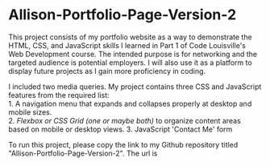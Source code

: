 # Allison-Portfolio-Page-Version-2
This project consists of my portfolio website as a way to demonstrate the HTML, CSS, and JavaScript skills I learned in Part 1 of Code Louisville's Web Development course.  The intended purpose is for networking and the targeted audience is potential employers.  I will also use it as a platform to display future projects as I gain more proficiency in coding.  

I included two media queries.  My project contains three CSS and JavaScript features from the required list:  
    1. A navigation menu that expands and collapses properly at desktop and mobile sizes.  
    2. *Flexbox or CSS Grid (one or maybe both)* to organize content areas based on mobile or desktop views.
    3. JavaScript 'Contact Me' form   


To run this project, please copy the link to my Github repository titled "Allison-Portfolio-Page-Version-2".  The url is   
